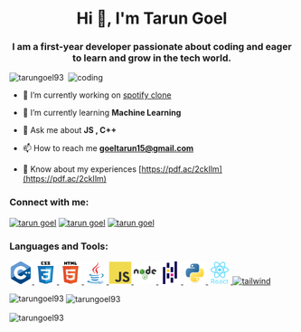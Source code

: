 


<h1 align="center">Hi 👋, I'm Tarun Goel</h1>
<h3 align="center">I am a first-year developer passionate about coding and eager to learn and grow in the tech world.</h3>

<img align="right" alt="coding" width=400 src="https://media1.tenor.com/m/cm-dS4ipBUMAAAAC/grok-chatgpt.gif">

<p align="left"> <img src="https://komarev.com/ghpvc/?username=tarungoel93&label=Profile%20views&color=0e75b6&style=flat" alt="tarungoel93" /> </p>

- 🔭 I’m currently working on [spotify clone](https://github.com/TarunGoel93/Spotify_Clone)

- 🌱 I’m currently learning **Machine Learning**

- 💬 Ask me about **JS , C++**

- 📫 How to reach me **goeltarun15@gmail.com**

- 📄 Know about my experiences [https://pdf.ac/2ckIlm](https://pdf.ac/2ckIlm)

<h3 align="left">Connect with me:</h3>
<p align="left">
<a href="https://linkedin.com/in/tarun goel" target="blank"><img align="center" src="https://raw.githubusercontent.com/rahuldkjain/github-profile-readme-generator/master/src/images/icons/Social/linked-in-alt.svg" alt="tarun goel" height="30" width="40" /></a>
<a href="https://www.hackerrank.com/tarun goel" target="blank"><img align="center" src="https://raw.githubusercontent.com/rahuldkjain/github-profile-readme-generator/master/src/images/icons/Social/hackerrank.svg" alt="tarun goel" height="30" width="40" /></a>
<a href="https://www.leetcode.com/tarun goel" target="blank"><img align="center" src="https://raw.githubusercontent.com/rahuldkjain/github-profile-readme-generator/master/src/images/icons/Social/leet-code.svg" alt="tarun goel" height="30" width="40" /></a>
</p>

<h3 align="left">Languages and Tools:</h3>
<p align="left"> <a href="https://www.w3schools.com/cpp/" target="_blank" rel="noreferrer"> <img src="https://raw.githubusercontent.com/devicons/devicon/master/icons/cplusplus/cplusplus-original.svg" alt="cplusplus" width="40" height="40"/> </a> <a href="https://www.w3schools.com/css/" target="_blank" rel="noreferrer"> <img src="https://raw.githubusercontent.com/devicons/devicon/master/icons/css3/css3-original-wordmark.svg" alt="css3" width="40" height="40"/> </a> <a href="https://www.w3.org/html/" target="_blank" rel="noreferrer"> <img src="https://raw.githubusercontent.com/devicons/devicon/master/icons/html5/html5-original-wordmark.svg" alt="html5" width="40" height="40"/> </a> <a href="https://www.java.com" target="_blank" rel="noreferrer"> <img src="https://raw.githubusercontent.com/devicons/devicon/master/icons/java/java-original.svg" alt="java" width="40" height="40"/> </a> <a href="https://developer.mozilla.org/en-US/docs/Web/JavaScript" target="_blank" rel="noreferrer"> <img src="https://raw.githubusercontent.com/devicons/devicon/master/icons/javascript/javascript-original.svg" alt="javascript" width="40" height="40"/> </a> <a href="https://nodejs.org" target="_blank" rel="noreferrer"> <img src="https://raw.githubusercontent.com/devicons/devicon/master/icons/nodejs/nodejs-original-wordmark.svg" alt="nodejs" width="40" height="40"/> </a> <a href="https://pandas.pydata.org/" target="_blank" rel="noreferrer"> <img src="https://raw.githubusercontent.com/devicons/devicon/2ae2a900d2f041da66e950e4d48052658d850630/icons/pandas/pandas-original.svg" alt="pandas" width="40" height="40"/> </a> <a href="https://www.python.org" target="_blank" rel="noreferrer"> <img src="https://raw.githubusercontent.com/devicons/devicon/master/icons/python/python-original.svg" alt="python" width="40" height="40"/> </a> <a href="https://reactjs.org/" target="_blank" rel="noreferrer"> <img src="https://raw.githubusercontent.com/devicons/devicon/master/icons/react/react-original-wordmark.svg" alt="react" width="40" height="40"/> </a> <a href="https://tailwindcss.com/" target="_blank" rel="noreferrer"> <img src="https://www.vectorlogo.zone/logos/tailwindcss/tailwindcss-icon.svg" alt="tailwind" width="40" height="40"/> </a> </p>

<p><img align="left" src="https://github-readme-stats.vercel.app/api/top-langs?username=tarungoel93&show_icons=true&locale=en&layout=compact" alt="tarungoel93" /></p>

<p>&nbsp;<img align="center" src="https://github-readme-stats.vercel.app/api?username=tarungoel93&show_icons=true&locale=en" alt="tarungoel93" /></p>

<p><img align="center" src="https://github-readme-streak-stats.herokuapp.com/?user=tarungoel93&" alt="tarungoel93" /></p>
